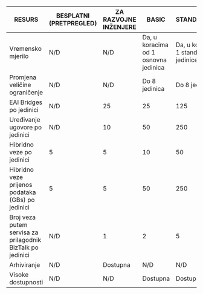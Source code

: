 |RESURS|BESPLATNI (PRETPREGLED)|ZA RAZVOJNE INŽENJERE|BASIC|STANDARDNA|PREMIUM|
|---|---|---|---|---|---|
|Vremensko mjerilo|N/D|N/D|Da, u koracima od 1 osnovna jedinica |Da, u koracima 1 standardne jedinice |Da, u koracima 1 Premium jedinice |
|Promjena veličine ograničenje|N/D|N/D|Do 8 jedinica |Do 8 jedinica |Do 8 jedinica|
|EAI Bridges po jedinici|N/D|25|25|125|500|
|Uređivanje ugovore po jedinici|N/D|10|50|250|1000|
|Hibridno veze po jedinici|5|5|10|50|100|
|Hibridno veze prijenos podataka (GBs) po jedinici|5|5|50|250|500|
|Broj veza putem servisa za prilagodnik BizTalk po jedinici|N/D|1|2|5|25|
|Arhiviranje|N/D|Dostupna|N/D|N/D|Dostupna|
|Visoke dostupnosti |N/D|N/D|Dostupna|Dostupna|Dostupna|
